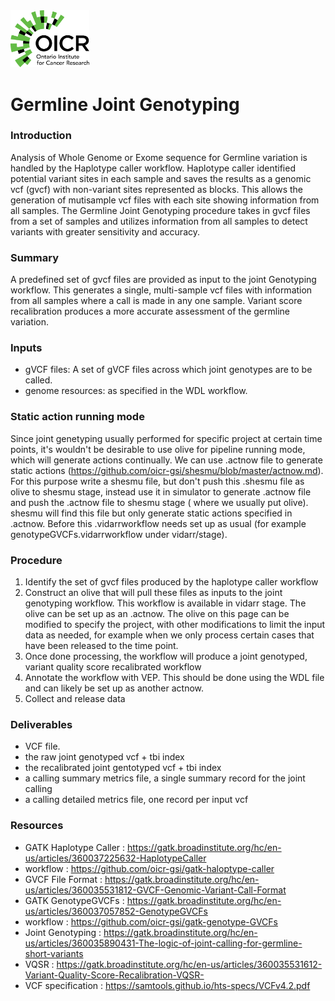 <img src="https://raw.githubusercontent.com/oicr-gsi/analysisProcedures/resources/oicr_logo.png" width=25% height=25%>

# Germline Joint Genotyping   

### Introduction
Analysis of Whole Genome or Exome sequence for Germline variation is handled by the Haplotype caller workflow. Haplotype caller identified potential variant sites in each sample and saves the results as a genomic vcf (gvcf) with non-variant sites represented as blocks. This allows the generation of mutisample vcf files with each site showing information from all samples. The Germline Joint Genotyping procedure takes in gvcf files from a set of samples and utilizes information from all samples to detect variants with greater sensitivity and accuracy.

### Summary
A predefined set of gvcf files are provided as input to the joint Genotyping workflow. This generates a single, multi-sample vcf files with information from all samples where a call is made in any one sample.  Variant score recalibration produces a more accurate assessment of the germline variation.

### Inputs  
- gVCF files: A set of gVCF files across which joint genotypes are to be called.
- genome resources: as specified in the WDL workflow.

### Static action running mode
Since joint genetyping usually performed for specific project at certain time points, it's wouldn't be desirable to use olive for pipeline running mode, which will generate actions continually. We can use .actnow file to generate static actions (https://github.com/oicr-gsi/shesmu/blob/master/actnow.md). 
For this purpose write a shesmu file, but don't push this .shesmu file as olive to shesmu stage, instead use it in simulator to generate .actnow file and push the .actnow file to shesmu stage ( where we usually put olive). shesmu will find this file but only generate static actions specified in .actnow.
Before this .vidarrworkflow needs set up as usual (for example genotypeGVCFs.vidarrworkflow under vidarr/stage).

### Procedure
 1. Identify the set of gvcf files produced by the haplotype caller workflow
 2. Construct an olive that will pull these files as inputs to the joint genotyping workflow. This workflow is available in vidarr stage. The olive can be set up as an .actnow.  The olive on this page can be modified to specify the project, with other modifications to limit the input data as needed, for example when we only process certain cases that have been released to the time point.
 3. Once done processing, the workflow will produce a joint genotyped, variant quality score recalibrated workflow
 4. Annotate the workflow with VEP.  This should be done using the WDL file and can likely be set up as another actnow.
 3. Collect and release data
 
### Deliverables
 - VCF file.
 - the raw joint genotyped vcf + tbi index
 - the recalibrated joint gentotyped vcf + tbi index
 - a calling summary metrics file, a single summary record for the joint calling
 - a calling detailed metrics file, one record per input vcf

### Resources
- GATK Haplotype Caller : https://gatk.broadinstitute.org/hc/en-us/articles/360037225632-HaplotypeCaller
- workflow : https://github.com/oicr-gsi/gatk-haloptype-caller
- GVCF File Format : https://gatk.broadinstitute.org/hc/en-us/articles/360035531812-GVCF-Genomic-Variant-Call-Format
- GATK GenotypeGVCFs : https://gatk.broadinstitute.org/hc/en-us/articles/360037057852-GenotypeGVCFs
- workflow : https://github.com/oicr-gsi/gatk-genotype-GVCFs
- Joint Genotyping : https://gatk.broadinstitute.org/hc/en-us/articles/360035890431-The-logic-of-joint-calling-for-germline-short-variants
- VQSR : https://gatk.broadinstitute.org/hc/en-us/articles/360035531612-Variant-Quality-Score-Recalibration-VQSR-
- VCF specification : https://samtools.github.io/hts-specs/VCFv4.2.pdf


